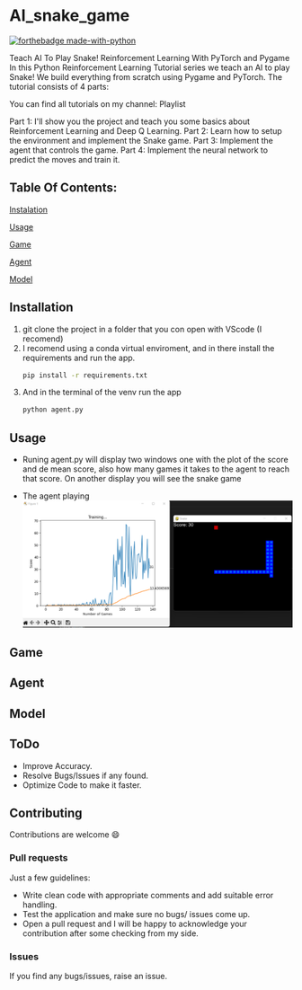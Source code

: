# AI_snake_game

[![forthebadge made-with-python](http://ForTheBadge.com/images/badges/made-with-python.svg)](https://www.python.org/) 

Teach AI To Play Snake! Reinforcement Learning With PyTorch and Pygame
In this Python Reinforcement Learning Tutorial series we teach an AI to play Snake! We build everything from scratch using Pygame and PyTorch. The tutorial consists of 4 parts:

You can find all tutorials on my channel: Playlist

Part 1: I'll show you the project and teach you some basics about Reinforcement Learning and Deep Q Learning.
Part 2: Learn how to setup the environment and implement the Snake game.
Part 3: Implement the agent that controls the game.
Part 4: Implement the neural network to predict the moves and train it.

## Table Of Contents:
[Instalation](https://github.com/rodriguez-fede/sudoku_solver_app/blob/main/README.md#usage)

[Usage](https://github.com/rodriguez-fede/sudoku_solver_app/blob/main/README.md#usage)

[Game](https://github.com/rodriguez-fede/sudoku_solver_app/blob/main/README.md#installation)


[Agent](https://github.com/rodriguez-fede/sudoku_solver_app/blob/main/README.md#working)


[Model](https://github.com/rodriguez-fede/sudoku_solver_app/blob/main/README.md#working)




## Installation

1. git clone the project in a folder that you con open with VScode (I recomend)
2.  I recomend using a conda virtual enviroment, and in there install the requirements and run the app.
    ```bash
    pip install -r requirements.txt
    ```
3. And in the terminal of the venv run the app
    ```bash
    python agent.py
    ```
   
## Usage
* Runing agent.py will display two windows one with the plot of the score and de mean score, also how many games it takes  to the agent to reach that score. On another display you will see the snake game

* The agent playing
    ![](https://github.com/rodriguez-fede/AI_snake_game/blob/main/images/1.png)  

  

## Game

## Agent

## Model
    
## ToDo

* Improve Accuracy.
* Resolve Bugs/Issues if any found.
* Optimize Code to make it faster.

## Contributing

Contributions are welcome :smile:

### Pull requests

Just a few guidelines:
* Write clean code with appropriate comments and add suitable error handling.
* Test the application and make sure no bugs/ issues come up.
* Open a pull request and I will be happy to acknowledge your contribution after some checking from my side.

### Issues

If you find any bugs/issues, raise an issue.


